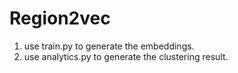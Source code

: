 # Region2vec

1. use train.py to generate the embeddings.
2. use analytics.py to generate the clustering result.
